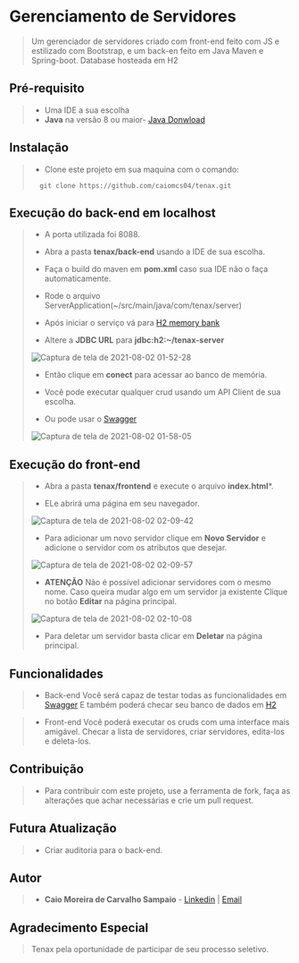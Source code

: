 # Gerenciamento de Servidores

> Um gerenciador de servidores criado com front-end feito com JS e estilizado com Bootstrap,
>  e um back-en feito em Java Maven e Spring-boot. Database hosteada em H2

## Pré-requisito

> - Uma IDE a sua escolha
> - **Java** na versão 8 ou maior- [Java Donwload](https://www.java.com)

## Instalação

> - Clone este projeto em sua maquina com o comando:
> ```
> 	git clone https://github.com/caiomcs04/tenax.git
> ```

## Execução do back-end em localhost

> - A porta utilizada foi 8088.
>
> - Abra a pasta **tenax/back-end** usando a IDE de sua escolha.
>
> - Faça o build do maven em **pom.xml** caso sua IDE não o faça automaticamente.
>
> - Rode o arquivo ServerApplication(~/src/main/java/com/tenax/server)
>
> - Após iniciar o serviço vá para [H2 memory bank](http://localhost:8088/h2)
>
> - Altere a **JDBC URL** para **jdbc:h2:~/tenax-server**
>
> ![Captura de tela de 2021-08-02 01-52-28](https://user-images.githubusercontent.com/66964367/127806082-16079875-9cbc-4348-b658-5a2885d9230f.png)
>
> - Então clique em **conect** para acessar ao banco de memória.
>
> - Você pode executar qualquer crud usando um API Client de sua escolha.
>
> - Ou pode usar o [Swagger](http://localhost:8088/swagger-ui.html#/)
> 
> ![Captura de tela de 2021-08-02 01-58-05](https://user-images.githubusercontent.com/66964367/127806343-0dbf176f-fc3e-4836-89cb-d64fc2e4bd90.png)

## Execução do front-end

>  - Abra a pasta **tenax/frontend** e execute o arquivo **index.html***.
>  
>  - ELe abrirá uma página em seu navegador.
>  
>  ![Captura de tela de 2021-08-02 02-09-42](https://user-images.githubusercontent.com/66964367/127807219-3f5516a9-e7b3-4267-81df-1588c0b6bc8c.png)
>  
>  
>  - Para adicionar um novo servidor clique em **Novo Servidor** e adicione o servidor com os atributos que desejar.
>  
>   ![Captura de tela de 2021-08-02 02-09-57](https://user-images.githubusercontent.com/66964367/127807345-26a71467-c1b5-491f-b101-90d856d4fd82.png)
>   
>   
>  - **ATENÇÃO** Não é possível adicionar servidores com o mesmo nome.
>   Caso queira mudar algo em um servidor ja existente Clique no botão **Editar** na página principal.
>   
>   ![Captura de tela de 2021-08-02 02-10-08](https://user-images.githubusercontent.com/66964367/127807489-90b7ead0-a778-4561-ba50-7e943f74f56a.png)
>   
>   - Para deletar um servidor basta clicar em **Deletar** na página principal.


## Funcionalidades

> - Back-end
> Você será capaz de testar todas as funcionalidades em [Swagger](http://localhost:8085/swagger-ui.html#/) 
> E também poderá checar seu banco de dados em [H2](http://localhost:8085/h2)

> - Front-end
> Você poderá executar os cruds com uma interface mais amigável.
> Checar a lista de servidores, criar servidores, edita-los e deleta-los.

## Contribuição

> - Para contribuir com este projeto, use a ferramenta de fork, faça as alterações que achar necessárias e crie um pull request.

## Futura Atualização

> - Criar auditoria para o back-end.

## Autor

> - **Caio Moreira de Carvalho Sampaio** - [Linkedin](https://www.linkedin.com/in/caio-sampaio-b02a3669/) | [Email](caio6c@yahoo.com.br)

## Agradecimento Especial 

> Tenax pela oportunidade de participar de seu processo seletivo.
